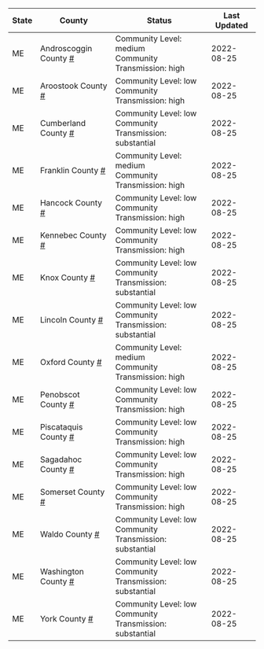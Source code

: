State | County | Status | Last Updated
--- | --- | --- | --- 
ME | Androscoggin County <a href="#androscoggin_county">#</a> | <a name="androscoggin_county"></a>Community Level: medium<br/>Community Transmission: high | 2022-08-25
ME | Aroostook County <a href="#aroostook_county">#</a> | <a name="aroostook_county"></a>Community Level: low<br/>Community Transmission: high | 2022-08-25
ME | Cumberland County <a href="#cumberland_county">#</a> | <a name="cumberland_county"></a>Community Level: low<br/>Community Transmission: substantial | 2022-08-25
ME | Franklin County <a href="#franklin_county">#</a> | <a name="franklin_county"></a>Community Level: medium<br/>Community Transmission: high | 2022-08-25
ME | Hancock County <a href="#hancock_county">#</a> | <a name="hancock_county"></a>Community Level: low<br/>Community Transmission: high | 2022-08-25
ME | Kennebec County <a href="#kennebec_county">#</a> | <a name="kennebec_county"></a>Community Level: low<br/>Community Transmission: high | 2022-08-25
ME | Knox County <a href="#knox_county">#</a> | <a name="knox_county"></a>Community Level: low<br/>Community Transmission: substantial | 2022-08-25
ME | Lincoln County <a href="#lincoln_county">#</a> | <a name="lincoln_county"></a>Community Level: low<br/>Community Transmission: substantial | 2022-08-25
ME | Oxford County <a href="#oxford_county">#</a> | <a name="oxford_county"></a>Community Level: medium<br/>Community Transmission: high | 2022-08-25
ME | Penobscot County <a href="#penobscot_county">#</a> | <a name="penobscot_county"></a>Community Level: low<br/>Community Transmission: high | 2022-08-25
ME | Piscataquis County <a href="#piscataquis_county">#</a> | <a name="piscataquis_county"></a>Community Level: low<br/>Community Transmission: high | 2022-08-25
ME | Sagadahoc County <a href="#sagadahoc_county">#</a> | <a name="sagadahoc_county"></a>Community Level: low<br/>Community Transmission: high | 2022-08-25
ME | Somerset County <a href="#somerset_county">#</a> | <a name="somerset_county"></a>Community Level: low<br/>Community Transmission: high | 2022-08-25
ME | Waldo County <a href="#waldo_county">#</a> | <a name="waldo_county"></a>Community Level: low<br/>Community Transmission: substantial | 2022-08-25
ME | Washington County <a href="#washington_county">#</a> | <a name="washington_county"></a>Community Level: low<br/>Community Transmission: substantial | 2022-08-25
ME | York County <a href="#york_county">#</a> | <a name="york_county"></a>Community Level: low<br/>Community Transmission: substantial | 2022-08-25
